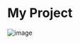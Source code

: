 # My Project
![image](https://github.com/BoB12-sumin/iptablesGUI/assets/66521935/2d3ef93a-fc11-40ff-80a6-dd257b77a80e)
